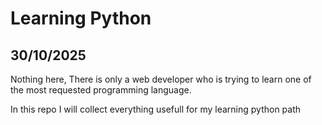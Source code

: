 # Learning Python

## 30/10/2025

Nothing here, There is only a web developer who is trying to learn one of the most requested programming language.

In this repo I will collect everything usefull for my learning python path
